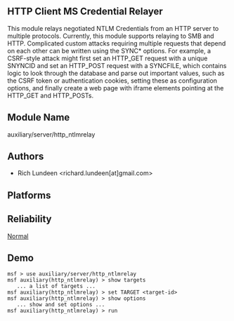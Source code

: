## HTTP Client MS Credential Relayer

This module relays negotiated NTLM Credentials from an HTTP 
server to multiple protocols. Currently, this module 
supports relaying to SMB and HTTP. Complicated custom 
attacks requiring multiple requests that depend on each 
other can be written using the SYNC* options. For example, a 
CSRF-style attack might first set an HTTP_GET request with a 
unique SNYNCID and set an HTTP_POST request with a SYNCFILE, 
which contains logic to look through the database and parse 
out important values, such as the CSRF token or 
authentication cookies, setting these as configuration 
options, and finally create a web page with iframe elements 
pointing at the HTTP_GET and HTTP_POSTs.


## Module Name
auxiliary/server/http_ntlmrelay

## Authors
* Rich Lundeen <richard.lundeen[at]gmail.com>





## Platforms


## Reliability
[Normal](https://github.com/rapid7/metasploit-framework/wiki/Exploit-Ranking)

## Demo

```
msf > use auxiliary/server/http_ntlmrelay
msf auxiliary(http_ntlmrelay) > show targets
   ... a list of targets ...
msf auxiliary(http_ntlmrelay) > set TARGET <target-id>
msf auxiliary(http_ntlmrelay) > show options
   ... show and set options ...
msf auxiliary(http_ntlmrelay) > run
```
    
    